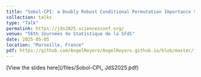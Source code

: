 ```yaml
---
title: "Sobol-CPI: a Doubly Robust Conditional Permutation Importance Statistic"
collection: talks
type: "Talk"
permalink: https://jds2025.sciencesconf.org/
venue: "56th Journées de Statistique de la SFdS"
date: 2025-05-05
location: "Marseille, France"
pdf: https://github.com/AngelReyero/AngelReyero.github.io/blob/master/files/Sobol-CPI_ JdS2025.pdf
---
```


[View the slides here](/files/Sobol-CPI_ JdS2025.pdf)
